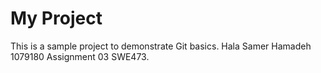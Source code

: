 # My Project
This is a sample project to demonstrate Git basics.
Hala Samer Hamadeh 1079180 Assignment 03 SWE473.
